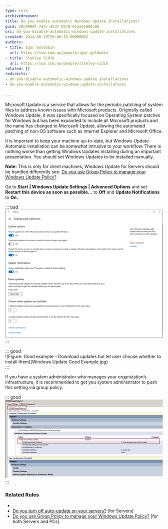 ```yaml
---
type: rule
archivedreason: 
title: Do you enable automatic Windows Update Installations?
guid: 28c099df-7d3c-42d7-8578-01aa41086c06
uri: do-you-disable-automatic-windows-update-installations
created: 2014-08-29T20:08:15.0000000Z
authors:
- title: Igor Goldobin
  url: https://ssw.com.au/people/igor-goldobin
- title: Stanley Sidik
  url: https://ssw.com.au/people/stanley-sidik
related: []
redirects:
- do-you-disable-automatic-windows-update-installations
- do-you-enable-automatic-windows-update-installations

---
```


Microsoft Update is a service that allows for the periodic patching of system files to address known issues with Microsoft products. Originally called Windows Update, it was specifically focused on Operating System patches for Windows but has been expanded to include all Microsoft products and the name has changed to Microsoft Update, allowing the automated patching of non-OS software such as Internet Explorer and Microsoft Office.

<!--endintro-->

It is important to keep your machine up-to-date, but Windows Update Automatic installation can be somewhat intrusive to your workflow. There is nothing worse than getting Windows Updates installing during an important presentation. You should set Windows Updates to be installed manually.

**Note:** This is only for client machines, Windows Update for Servers should be handled differently see: [Do you use Group Policy to manage your Windows Update Policy?](/do-you-use-group-policy-to-manage-your-windows-update-policy)

Go to      **Start** **| Windows Update Settings | Advanced Options** and set  **Restart this device as soon as possible...** to  **Off** and  **Update Notifications** to  **On.**


::: bad  
![Figure: Bad example – Install updates automatically](WindowsUpdateBadExample.jpg)  
:::


::: good  
![Figure: Good example – Download updates but let user choose whether to install them](Windows Update Good Example.jpg)  
:::

If you have a system administrator who manages your organization’s infrastructure, it is recommended to get you system administrator to push this setting via group policy.


::: good  
![Figure: Better example – Windows Updates setting is pushed to \*ALL\* users via group policy](win-update-3.jpg)  
:::

###  Related Rules


* 
* [Do you turn off auto-update on your servers?](/do-you-turn-off-auto-update-on-your-servers) [for Servers]
* [Do you use Group Policy to manage your Windows Update Policy?](/do-you-use-group-policy-to-manage-your-windows-update-policy) [for both Servers and PCs]
